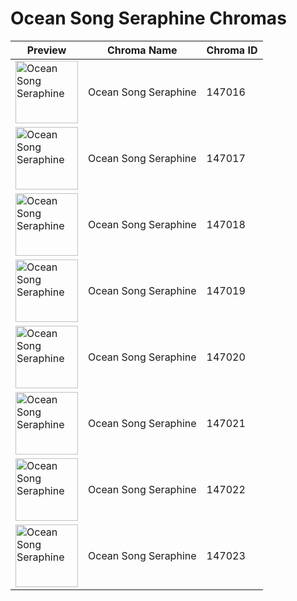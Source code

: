 # Ocean Song Seraphine Chromas

| Preview | Chroma Name | Chroma ID |
|---|---|---|
| <img src='https://raw.communitydragon.org/latest/plugins/rcp-be-lol-game-data/global/default/v1/champion-chroma-images/147/147016.png' alt='Ocean Song Seraphine' width='100'> | Ocean Song Seraphine | 147016 |
| <img src='https://raw.communitydragon.org/latest/plugins/rcp-be-lol-game-data/global/default/v1/champion-chroma-images/147/147017.png' alt='Ocean Song Seraphine' width='100'> | Ocean Song Seraphine | 147017 |
| <img src='https://raw.communitydragon.org/latest/plugins/rcp-be-lol-game-data/global/default/v1/champion-chroma-images/147/147018.png' alt='Ocean Song Seraphine' width='100'> | Ocean Song Seraphine | 147018 |
| <img src='https://raw.communitydragon.org/latest/plugins/rcp-be-lol-game-data/global/default/v1/champion-chroma-images/147/147019.png' alt='Ocean Song Seraphine' width='100'> | Ocean Song Seraphine | 147019 |
| <img src='https://raw.communitydragon.org/latest/plugins/rcp-be-lol-game-data/global/default/v1/champion-chroma-images/147/147020.png' alt='Ocean Song Seraphine' width='100'> | Ocean Song Seraphine | 147020 |
| <img src='https://raw.communitydragon.org/latest/plugins/rcp-be-lol-game-data/global/default/v1/champion-chroma-images/147/147021.png' alt='Ocean Song Seraphine' width='100'> | Ocean Song Seraphine | 147021 |
| <img src='https://raw.communitydragon.org/latest/plugins/rcp-be-lol-game-data/global/default/v1/champion-chroma-images/147/147022.png' alt='Ocean Song Seraphine' width='100'> | Ocean Song Seraphine | 147022 |
| <img src='https://raw.communitydragon.org/latest/plugins/rcp-be-lol-game-data/global/default/v1/champion-chroma-images/147/147023.png' alt='Ocean Song Seraphine' width='100'> | Ocean Song Seraphine | 147023 |
